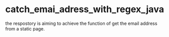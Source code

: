 # catch_emai_adress_with_regex_java

the respostory is aiming to achieve the function of get the email address from a static page.
